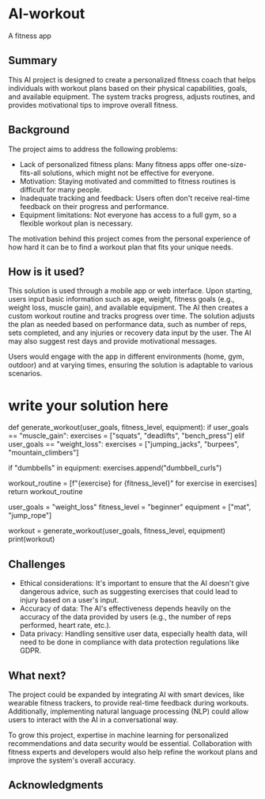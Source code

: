 
# AI-workout

A fitness app

## Summary

This AI project is designed to create a personalized fitness coach that helps individuals with workout plans based on their physical capabilities, goals, and available equipment. The system tracks progress, adjusts routines, and provides motivational tips to improve overall fitness.



## Background

The project aims to address the following problems:

* Lack of personalized fitness plans: Many fitness apps offer one-size-fits-all solutions, which might not be effective for everyone.
* Motivation: Staying motivated and committed to fitness routines is difficult for many people.
* Inadequate tracking and feedback: Users often don't receive real-time feedback on their progress and performance.
* Equipment limitations: Not everyone has access to a full gym, so a flexible workout plan is necessary.

The motivation behind this project comes from the personal experience of how hard it can be to find a workout plan that fits your unique needs. 


## How is it used?

This solution is used through a mobile app or web interface. Upon starting, users input basic information such as age, weight, fitness goals (e.g., weight loss, muscle gain), and available equipment. The AI then creates a custom workout routine and tracks progress over time. The solution adjusts the plan as needed based on performance data, such as number of reps, sets completed, and any injuries or recovery data input by the user. The AI may also suggest rest days and provide motivational messages.

Users would engage with the app in different environments (home, gym, outdoor) and at varying times, ensuring the solution is adaptable to various scenarios.

   # write your solution here
def generate_workout(user_goals, fitness_level, equipment):
if user_goals == "muscle_gain": 
        exercises = ["squats", "deadlifts", "bench_press"]
elif user_goals == "weight_loss":
        exercises = ["jumping_jacks", "burpees", "mountain_climbers"]
    
if "dumbbells" in equipment:
        exercises.append("dumbbell_curls")
    
workout_routine = [f"{exercise} for {fitness_level}" for exercise in exercises]
    return workout_routine

user_goals = "weight_loss"
fitness_level = "beginner"
equipment = ["mat", "jump_rope"]

workout = generate_workout(user_goals, fitness_level, equipment)
print(workout)


## Challenges

* Ethical considerations: It's important to ensure that the AI doesn't give dangerous advice, such as suggesting exercises that could lead to injury based on a user's input.
* Accuracy of data: The AI's effectiveness depends heavily on the accuracy of the data provided by users (e.g., the number of reps performed, heart rate, etc.).
* Data privacy: Handling sensitive user data, especially health data, will need to be done in compliance with data protection regulations like GDPR.

## What next?

The project could be expanded by integrating AI with smart devices, like wearable fitness trackers, to provide real-time feedback during workouts. Additionally, implementing natural language processing (NLP) could allow users to interact with the AI in a conversational way.

To grow this project, expertise in machine learning for personalized recommendations and data security would be essential. Collaboration with fitness experts and developers would also help refine the workout plans and improve the system's overall accuracy.

## Acknowledgments

